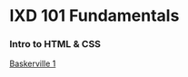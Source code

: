 # IXD 101 Fundamentals

### Intro to HTML & CSS

[Baskerville 1](http://dan.gold/ixd101/baskerville-1.html)
